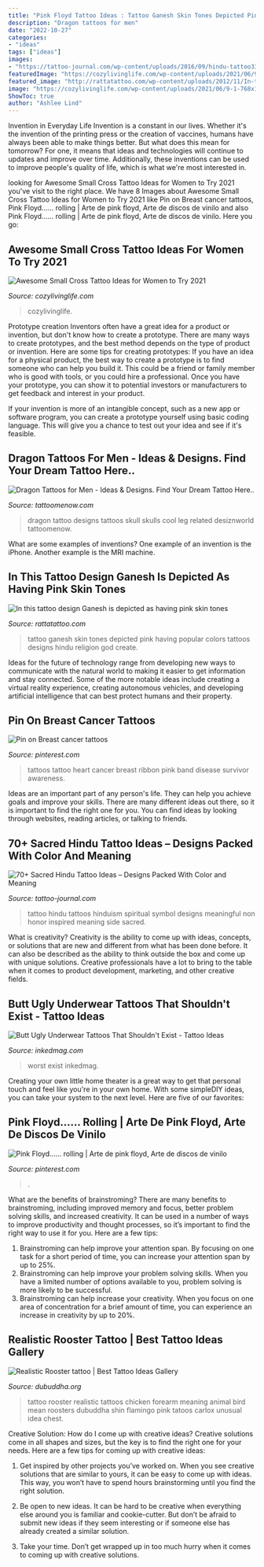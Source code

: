 ```yaml
---
title: "Pink Floyd Tattoo Ideas : Tattoo Ganesh Skin Tones Depicted Pink Having Popular Colors Tattoos Designs Hindu Religion God Create"
description: "Dragon tattoos for men"
date: "2022-10-27"
categories:
- "ideas"
tags: ["ideas"]
images:
- "https://tattoo-journal.com/wp-content/uploads/2016/09/hindu-tattoo33-650x650.jpg"
featuredImage: "https://cozylivinglife.com/wp-content/uploads/2021/06/9-1-768x1152.jpg"
featured_image: "http://rattatattoo.com/wp-content/uploads/2012/11/In-this-tattoo-design-Ganesh-is-depicted-as-having-pink-skin-tones.-Other-popular-colors-are-blue-and-green..jpg"
image: "https://cozylivinglife.com/wp-content/uploads/2021/06/9-1-768x1152.jpg"
ShowToc: true
author: "Ashlee Lind"
---
```



Invention in Everyday Life
Invention is a constant in our lives. Whether it's the invention of the printing press or the creation of vaccines, humans have always been able to make things better. But what does this mean for tomorrow? For one, it means that ideas and technologies will continue to updates and improve over time. Additionally, these inventions can be used to improve people's quality of life, which is what we're most interested in.

	

		
looking for Awesome Small Cross Tattoo Ideas for Women to Try 2021 you've visit to the right place. We have 8 Images about Awesome Small Cross Tattoo Ideas for Women to Try 2021 like Pin on Breast cancer tattoos, Pink Floyd...... rolling | Arte de pink floyd, Arte de discos de vinilo and also Pink Floyd...... rolling | Arte de pink floyd, Arte de discos de vinilo. Here you go:
		
    
## Awesome Small Cross Tattoo Ideas For Women To Try 2021

<img loading=lazy src="https://cozylivinglife.com/wp-content/uploads/2021/06/9-1-768x1152.jpg" onerror="this.onerror=null;this.src='https://tse4.mm.bing.net/th?id=OIP.Q9ogx5v_K7KRcKPF8YeuDwHaLH&amp;pid=15.1';" alt="Awesome Small Cross Tattoo Ideas for Women to Try 2021">

_Source: cozylivinglife.com_

>cozylivinglife. 

	

Prototype creation
Inventors often have a great idea for a product or invention, but don't know how to create a prototype. There are many ways to create prototypes, and the best method depends on the type of product or invention. Here are some tips for creating prototypes:
If you have an idea for a physical product, the best way to create a prototype is to find someone who can help you build it. This could be a friend or family member who is good with tools, or you could hire a professional. Once you have your prototype, you can show it to potential investors or manufacturers to get feedback and interest in your product.

If your invention is more of an intangible concept, such as a new app or software program, you can create a prototype yourself using basic coding language. This will give you a chance to test out your idea and see if it's feasible.

    
## Dragon Tattoos For Men - Ideas &amp; Designs. Find Your Dream Tattoo Here..

<img loading=lazy src="https://www.tattoomenow.com/tattoo-designs/wp-content/uploads/2012/09/dragon_n_skulls.jpg" onerror="this.onerror=null;this.src='https://tse3.mm.bing.net/th?id=OIP.Y7jlAjRvhlb33TYNrpjF9wHaJ4&amp;pid=15.1';" alt="Dragon Tattoos for Men - Ideas &amp; Designs. Find Your Dream Tattoo Here..">

_Source: tattoomenow.com_

>dragon tattoo designs tattoos skull skulls cool leg related desiznworld tattoomenow. 

	

What are some examples of inventions?
One example of an invention is the iPhone. Another example is the MRI machine.

    
## In This Tattoo Design Ganesh Is Depicted As Having Pink Skin Tones

<img loading=lazy src="http://rattatattoo.com/wp-content/uploads/2012/11/In-this-tattoo-design-Ganesh-is-depicted-as-having-pink-skin-tones.-Other-popular-colors-are-blue-and-green..jpg" onerror="this.onerror=null;this.src='https://tse2.mm.bing.net/th?id=OIP.PyewheIkjhNHiJoZAuuyIgHaLH&amp;pid=15.1';" alt="In this tattoo design Ganesh is depicted as having pink skin tones">

_Source: rattatattoo.com_

>tattoo ganesh skin tones depicted pink having popular colors tattoos designs hindu religion god create. 

	

Ideas for the future of technology range from developing new ways to communicate with the natural world to making it easier to get information and stay connected. Some of the more notable ideas include creating a virtual reality experience, creating autonomous vehicles, and developing artificial intelligence that can best protect humans and their property.

    
## Pin On Breast Cancer Tattoos

<img loading=lazy src="https://i.pinimg.com/736x/0c/1a/93/0c1a937df3e5c96e24e112fb4c247d61--breast-cancer-tattoos-new-tattoos.jpg" onerror="this.onerror=null;this.src='https://tse4.mm.bing.net/th?id=OIP.HQSPI5PQHfXpDX2SmhbViAHaJ3&amp;pid=15.1';" alt="Pin on Breast cancer tattoos">

_Source: pinterest.com_

>tattoos tattoo heart cancer breast ribbon pink band disease survivor awareness. 

	

Ideas are an important part of any person's life. They can help you achieve goals and improve your skills. There are many different ideas out there, so it is important to find the right one for you. You can find ideas by looking through websites, reading articles, or talking to friends.

    
## 70+ Sacred Hindu Tattoo Ideas – Designs Packed With Color And Meaning

<img loading=lazy src="https://tattoo-journal.com/wp-content/uploads/2016/09/hindu-tattoo33-650x650.jpg" onerror="this.onerror=null;this.src='https://tse2.mm.bing.net/th?id=OIP.lOgIDHbHA8tvUlofIdSmiwHaHa&amp;pid=15.1';" alt="70+ Sacred Hindu Tattoo Ideas – Designs Packed With Color and Meaning">

_Source: tattoo-journal.com_

>tattoo hindu tattoos hinduism spiritual symbol designs meaningful non honor inspired meaning side sacred. 

	

What is creativity?
Creativity is the ability to come up with ideas, concepts, or solutions that are new and different from what has been done before. It can also be described as the ability to think outside the box and come up with unique solutions. Creative professionals have a lot to bring to the table when it comes to product development, marketing, and other creative fields.

    
## Butt Ugly Underwear Tattoos That Shouldn&#039;t Exist - Tattoo Ideas

<img loading=lazy src="https://www.inkedmag.com/.image/t_share/MTYxNDY2MjEzMDQ4Nzg4Mzc2/screen-shot-2019-01-22-at-11818-pm.png" onerror="this.onerror=null;this.src='https://tse3.mm.bing.net/th?id=OIP.RzmwcrttZQ_WjplIS6MozQHaHP&amp;pid=15.1';" alt="Butt Ugly Underwear Tattoos That Shouldn&#039;t Exist - Tattoo Ideas">

_Source: inkedmag.com_

>worst exist inkedmag. 

	

Creating your own little home theater is a great way to get that personal touch and feel like you're in your own home. With some simpleDIY ideas, you can take your system to the next level. Here are five of our favorites: 

    
## Pink Floyd...... Rolling | Arte De Pink Floyd, Arte De Discos De Vinilo

<img loading=lazy src="https://i.pinimg.com/736x/a1/1b/2f/a11b2f951d60f759b09381672fc7eb9c.jpg" onerror="this.onerror=null;this.src='https://tse1.mm.bing.net/th?id=OIP.qQxinWUymF2JYQEmqigpZwHaHa&amp;pid=15.1';" alt="Pink Floyd...... rolling | Arte de pink floyd, Arte de discos de vinilo">

_Source: pinterest.com_

>. 

	

What are the benefits of brainstroming?
There are many benefits to brainstroming, including improved memory and focus, better problem solving skills, and increased creativity. It can be used in a number of ways to improve productivity and thought processes, so it’s important to find the right way to use it for you. Here are a few tips: 
1. Brainstroming can help improve your attention span. By focusing on one task for a short period of time, you can increase your attention span by up to 25%. 
2. Brainstroming can help improve your problem solving skills. When you have a limited number of options available to you, problem solving is more likely to be successful. 
3. Brainstroming can help increase your creativity. When you focus on one area of concentration for a brief amount of time, you can experience an increase in creativity by up to 20%.

    
## Realistic Rooster Tattoo | Best Tattoo Ideas Gallery

<img loading=lazy src="http://www.dubuddha.org/wp-content/uploads/2015/05/Realistic-Rooster-tattoo-by-Carlox.jpg" onerror="this.onerror=null;this.src='https://tse1.mm.bing.net/th?id=OIP.nvc8EP9DhrMQf2ovxD1D_wHaHa&amp;pid=15.1';" alt="Realistic Rooster tattoo | Best Tattoo Ideas Gallery">

_Source: dubuddha.org_

>tattoo rooster realistic tattoos chicken forearm meaning animal bird mean roosters dubuddha shin flamingo pink tatoos carlox unusual idea chest. 

	

Creative Solution: How do I come up with creative ideas?
Creative solutions come in all shapes and sizes, but the key is to find the right one for your needs. Here are a few tips for coming up with creative ideas:
1. Get inspired by other projects you’ve worked on. When you see creative solutions that are similar to yours, it can be easy to come up with ideas. This way, you won’t have to spend hours brainstorming until you find the right solution.

2. Be open to new ideas. It can be hard to be creative when everything else around you is familiar and cookie-cutter. But don’t be afraid to submit new ideas if they seem interesting or if someone else has already created a similar solution.

3. Take your time. Don’t get wrapped up in too much hurry when it comes to coming up with creative solutions.

